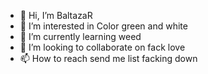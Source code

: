 - 👋 Hi, I’m BaltazaR
- 👀 I’m interested in Color green and white 
- 🌱 I’m currently learning weed 
- 💞️ I’m looking to collaborate on fack love 
- 📫 How to reach send me list facking down

<!---
BazyliszeK27Krk/BazyliszeK27Krk is a ✨ special ✨ repository because its `README.md` (this file) appears on your GitHub profile.
You can click the Preview link to take a look at your changes.
--->
